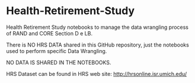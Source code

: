 # Health-Retirement-Study
Health Retirement Study notebooks to manage the data wrangling process of RAND and CORE Section D e LB.

There is NO HRS DATA shared in this GitHub repository, just the notebooks used to perform specific Data Wrangling.

NO DATA IS SHARED IN THE NOTEBOOKS.

HRS Dataset can be found in HRS web site: http://hrsonline.isr.umich.edu/
